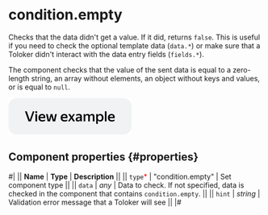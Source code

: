 # condition.empty

Checks that the data didn't get a value. If it did, returns `false`. This is useful if you need to check the optional template data (`data.*`) or make sure that a Toloker didn't interact with the data entry fields (`fields.*`).

The component checks that the value of the sent data is equal to a zero-length string, an array without elements, an object without keys and values, or is equal to `null`.

[![image](../_images/buttons/view-example.svg)](https://clck.ru/asRzy)

## Component properties {#properties}

#|
|| **Name** | **Type** | **Description** ||
|| `type`<span style="color: red">\*</span> | "condition.empty" | Set component type ||
|| `data` | _any_ | Data to check. If not specified, data is checked in the component that contains `condition.empty`. ||
|| `hint` | _string_ | Validation error message that a Toloker will see ||
|#
